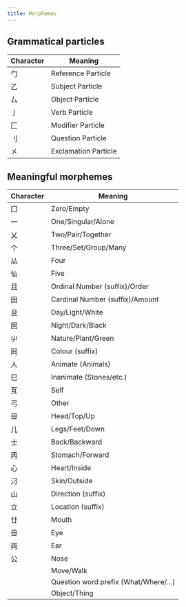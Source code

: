 ```yaml
---
title: Morphemes
---
```


## Grammatical particles
| Character | Meaning |
|--|--|
|勹| Reference Particle
|乙| Subject Particle
|厶| Object Particle
|亅| Verb Particle
|匚| Modifier Particle
|刂| Question Particle
|㐅| Exclamation Particle

## Meaningful morphemes

| Character | Meaning |
|--|--|
|囗|Zero/Empty
|一|One/Singular/Alone
|乂|Two/Pair/Together
|个|Three/Set/Group/Many
|厸|Four
|仙|Five
|且|Ordinal Number (suffix)/Order
|田|Cardinal Number (suffix)/Amount
|旦|Day/Light/White
|回|Night/Dark/Black
|屮|Nature/Plant/Green
|囘|Colour (suffix)
|人|Animate (Animals)
|巳|Inanimate (Stones/etc.)
|互|Self
|弓|Other
|毌|Head/Top/Up
|儿|Legs/Feet/Down
|士|Back/Backward
|丙|Stomach/Forward
|心|Heart/Inside
|汈|Skin/Outside
|山|Direction (suffix)
|立|Location (suffix)
|廿|Mouth
|毌|Eye
|両|Ear
|公|Nose
|　|Move/Walk
|　|Question word prefix (What/Where/...)
|　|Object/Thing
